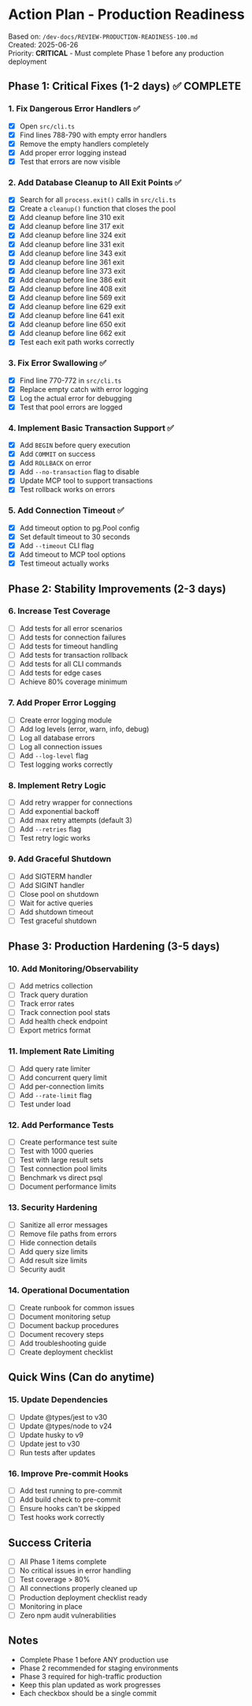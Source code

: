 # Action Plan - Production Readiness

Based on: `/dev-docs/REVIEW-PRODUCTION-READINESS-100.md`  
Created: 2025-06-26  
Priority: **CRITICAL** - Must complete Phase 1 before any production deployment

## Phase 1: Critical Fixes (1-2 days) ✅ COMPLETE

### 1. Fix Dangerous Error Handlers ✅
- [x] Open `src/cli.ts`
- [x] Find lines 788-790 with empty error handlers
- [x] Remove the empty handlers completely
- [x] Add proper error logging instead
- [x] Test that errors are now visible

### 2. Add Database Cleanup to All Exit Points ✅
- [x] Search for all `process.exit()` calls in `src/cli.ts`
- [x] Create a `cleanup()` function that closes the pool
- [x] Add cleanup before line 310 exit
- [x] Add cleanup before line 317 exit
- [x] Add cleanup before line 324 exit
- [x] Add cleanup before line 331 exit
- [x] Add cleanup before line 343 exit
- [x] Add cleanup before line 361 exit
- [x] Add cleanup before line 373 exit
- [x] Add cleanup before line 386 exit
- [x] Add cleanup before line 408 exit
- [x] Add cleanup before line 569 exit
- [x] Add cleanup before line 629 exit
- [x] Add cleanup before line 641 exit
- [x] Add cleanup before line 650 exit
- [x] Add cleanup before line 662 exit
- [x] Test each exit path works correctly

### 3. Fix Error Swallowing ✅
- [x] Find line 770-772 in `src/cli.ts`
- [x] Replace empty catch with error logging
- [x] Log the actual error for debugging
- [x] Test that pool errors are logged

### 4. Implement Basic Transaction Support ✅
- [x] Add `BEGIN` before query execution
- [x] Add `COMMIT` on success
- [x] Add `ROLLBACK` on error
- [x] Add `--no-transaction` flag to disable
- [x] Update MCP tool to support transactions
- [x] Test rollback works on errors

### 5. Add Connection Timeout ✅
- [x] Add timeout option to pg.Pool config
- [x] Set default timeout to 30 seconds
- [x] Add `--timeout` CLI flag
- [x] Add timeout to MCP tool options
- [x] Test timeout actually works

## Phase 2: Stability Improvements (2-3 days)

### 6. Increase Test Coverage
- [ ] Add tests for all error scenarios
- [ ] Add tests for connection failures
- [ ] Add tests for timeout handling
- [ ] Add tests for transaction rollback
- [ ] Add tests for all CLI commands
- [ ] Add tests for edge cases
- [ ] Achieve 80% coverage minimum

### 7. Add Proper Error Logging
- [ ] Create error logging module
- [ ] Add log levels (error, warn, info, debug)
- [ ] Log all database errors
- [ ] Log all connection issues
- [ ] Add `--log-level` flag
- [ ] Test logging works correctly

### 8. Implement Retry Logic
- [ ] Add retry wrapper for connections
- [ ] Add exponential backoff
- [ ] Add max retry attempts (default 3)
- [ ] Add `--retries` flag
- [ ] Test retry logic works

### 9. Add Graceful Shutdown
- [ ] Add SIGTERM handler
- [ ] Add SIGINT handler
- [ ] Close pool on shutdown
- [ ] Wait for active queries
- [ ] Add shutdown timeout
- [ ] Test graceful shutdown

## Phase 3: Production Hardening (3-5 days)

### 10. Add Monitoring/Observability
- [ ] Add metrics collection
- [ ] Track query duration
- [ ] Track error rates
- [ ] Track connection pool stats
- [ ] Add health check endpoint
- [ ] Export metrics format

### 11. Implement Rate Limiting
- [ ] Add query rate limiter
- [ ] Add concurrent query limit
- [ ] Add per-connection limits
- [ ] Add `--rate-limit` flag
- [ ] Test under load

### 12. Add Performance Tests
- [ ] Create performance test suite
- [ ] Test with 1000 queries
- [ ] Test with large result sets
- [ ] Test connection pool limits
- [ ] Benchmark vs direct psql
- [ ] Document performance limits

### 13. Security Hardening
- [ ] Sanitize all error messages
- [ ] Remove file paths from errors
- [ ] Hide connection details
- [ ] Add query size limits
- [ ] Add result size limits
- [ ] Security audit

### 14. Operational Documentation
- [ ] Create runbook for common issues
- [ ] Document monitoring setup
- [ ] Document backup procedures
- [ ] Document recovery steps
- [ ] Add troubleshooting guide
- [ ] Create deployment checklist

## Quick Wins (Can do anytime)

### 15. Update Dependencies
- [ ] Update @types/jest to v30
- [ ] Update @types/node to v24
- [ ] Update husky to v9
- [ ] Update jest to v30
- [ ] Run tests after updates

### 16. Improve Pre-commit Hooks
- [ ] Add test running to pre-commit
- [ ] Add build check to pre-commit
- [ ] Ensure hooks can't be skipped
- [ ] Test hooks work correctly

## Success Criteria

- [ ] All Phase 1 items complete
- [ ] No critical issues in error handling
- [ ] Test coverage > 80%
- [ ] All connections properly cleaned up
- [ ] Production deployment checklist ready
- [ ] Monitoring in place
- [ ] Zero npm audit vulnerabilities

## Notes

- Complete Phase 1 before ANY production use
- Phase 2 recommended for staging environments
- Phase 3 required for high-traffic production
- Keep this plan updated as work progresses
- Each checkbox should be a single commit